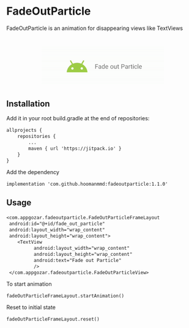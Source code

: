 FadeOutParticle
===============  
FadeOutParticle is an animation for disappearing views like TextViews
<h1 align="center">
<img src="/preview.gif?raw=true" alt="FadeOutParticle" />
</h1>

Installation
------------
Add it in your root build.gradle at the end of repositories:
```
allprojects {
    repositories {
    	...
		maven { url 'https://jitpack.io' }
	}
} 
```
Add the dependency
```
implementation 'com.github.hoomanmmd:fadeoutparticle:1.1.0'
```

Usage
-----  
```  
<com.appgozar.fadeoutparticle.FadeOutParticleFrameLayout  
 android:id="@+id/fade_out_particle"
 android:layout_width="wrap_content"
 android:layout_height="wrap_content">
	<TextView 
		  android:layout_width="wrap_content"
		  android:layout_height="wrap_content"
		  android:text="Fade out Particle" 
		  />
 </com.appgozar.fadeoutparticle.FadeOutParticleView>  
```

To start animation
```
fadeOutParticleFrameLayout.startAnimation()
```

Reset to initial state
```
fadeOutParticleFrameLayout.reset()
```